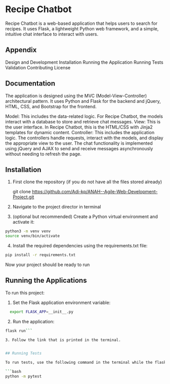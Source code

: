 # Recipe Chatbot

Recipe Chatbot is a web-based application that helps users to search for recipes. It uses Flask, a lightweight Python web framework, and a simple, intuitive chat interface to interact with users.

## Appendix

Design and Development
Installation
Running the Application
Running Tests
Validation
Contributing
License

## Documentation

The application is designed using the MVC (Model-View-Controller) architectural pattern. It uses Python and Flask for the backend and jQuery, HTML, CSS, and Bootstrap for the frontend.

Model: This includes the data-related logic. For Recipe Chatbot, the models interact with a database to store and retrieve chat messages.
View: This is the user interface. In Recipe Chatbot, this is the HTML/CSS with Jinja2 templates for dynamic content.
Controller: This includes the application logic. The controllers handle requests, interact with the models, and display the appropriate view to the user.
The chat functionality is implemented using jQuery and AJAX to send and receive messages asynchronously without needing to refresh the page.

## Installation

1. First clone the repository (if you do not have all the files stored already)

    git clone https://github.com/Adi-kp/ANAH--Agile-Web-Development-Project.git


2. Navigate to the project director in terminal

3. (optional but recommended) Create a Python virtual environment and activate it:
```bash
python3 -m venv venv
source venv/bin/activate
```

4. Install the required dependencies using the requirements.txt file:

```bash
pip install -r requirements.txt
```

Now your project should be ready to run
    
## Running the Applications

To run this project:

1. Set the Flask application environment variable:

```bash
  export FLASK_APP=__init__.py
```

2. Run the application:
```bash
flask run```

3. Follow the link that is printed in the terminal.


## Running Tests

To run tests, use the following command in the terminal while the flask app is running:

```bash
python -m pytest
```

